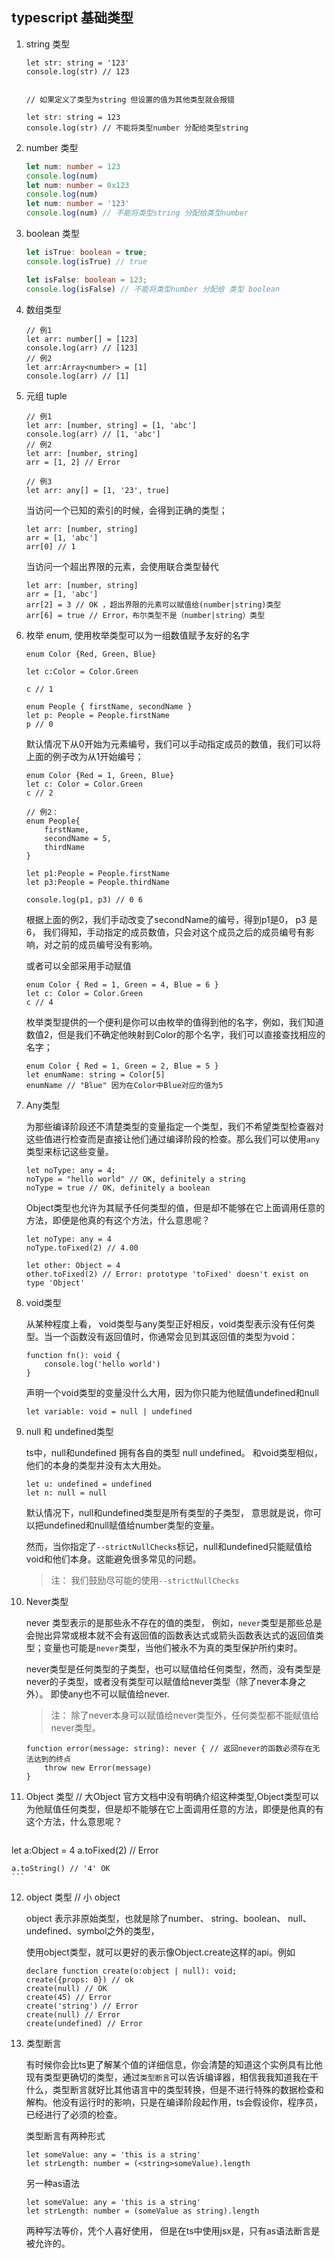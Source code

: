 ## typescript 基础类型

1. string 类型

   ```tsx
   let str: string = '123'
   console.log(str) // 123
   
   
   // 如果定义了类型为string 但设置的值为其他类型就会报错
   
   let str: string = 123
   console.log(str) // 不能将类型number 分配给类型string
   ```

2. number 类型

   ```ts
   let num: number = 123
   console.log(num)
   let num: number = 0x123
   console.log(num)
   let num: number = '123'
   console.log(num) // 不能将类型string 分配给类型number
   ```

3. boolean 类型

   ```ts
   let isTrue: boolean = true;
   console.log(isTrue) // true
   
   let isFalse: boolean = 123;
   console.log(isFalse) // 不能将类型number 分配给 类型 boolean
   ```

   

4. 数组类型

   ```tsx
   // 例1
   let arr: number[] = [123]
   console.log(arr) // [123]
   // 例2
   let arr:Array<number> = [1]
   console.log(arr) // [1]
   ```

5. 元组 tuple

   ```tsx
   // 例1
   let arr: [number, string] = [1, 'abc']
   console.log(arr) // [1, 'abc']
   // 例2
   let arr: [number, string]
   arr = [1, 2] // Error
   
   // 例3
   let arr: any[] = [1, '23', true]
   ```

   当访问一个已知的索引的时候，会得到正确的类型；

   ```tsx
   let arr: [number, string]
   arr = [1, 'abc']
   arr[0] // 1
   ```

   当访问一个超出界限的元素，会使用联合类型替代

   ```tsx
   let arr: [number, string]
   arr = [1, 'abc']
   arr[2] = 3 // OK ，超出界限的元素可以赋值给(number|string)类型
   arr[6] = true // Error，布尔类型不是（number|string）类型
   ```

6. 枚举 enum, 使用枚举类型可以为一组数值赋予友好的名字

   ```tsx
   enum Color {Red, Green, Blue}
   
   let c:Color = Color.Green
   
   c // 1
   
   enum People { firstName, secondName }
   let p: People = People.firstName
   p // 0
   ```

   默认情况下从0开始为元素编号，我们可以手动指定成员的数值，我们可以将上面的例子改为从1开始编号；

   ```tsx
   enum Color {Red = 1, Green, Blue}
   let c: Color = Color.Green
   c // 2
   
   // 例2：
   enum People{
       firstName,
       secondName = 5,
       thirdName
   }
   
   let p1:People = People.firstName
   let p3:People = People.thirdName
   
   console.log(p1, p3) // 0 6
   ```

   根据上面的例2，我们手动改变了secondName的编号，得到p1是0， p3 是 6， 我们得知，手动指定的成员数值，只会对这个成员之后的成员编号有影响，对之前的成员编号没有影响。

   或者可以全部采用手动赋值

   ```tsx
   enum Color { Red = 1, Green = 4, Blue = 6 }
   let c: Color = Color.Green
   c // 4
   ```

   枚举类型提供的一个便利是你可以由枚举的值得到他的名字，例如，我们知道数值2，但是我们不确定他映射到Color的那个名字，我们可以直接查找相应的名字；

   ```tsx
   enum Color { Red = 1, Green = 2, Blue = 5 }
   let enumName: string = Color[5]
   enumName // "Blue" 因为在Color中Blue对应的值为5
   ```

7. Any类型

   为那些编译阶段还不清楚类型的变量指定一个类型，我们不希望类型检查器对这些值进行检查而是直接让他们通过编译阶段的检查。那么我们可以使用`any`类型来标记这些变量。

   ```tsx
   let noType: any = 4;
   noType = "hello world" // OK, definitely a string
   noType = true // OK, definitely a boolean
   ```

   Object类型也允许为其赋予任何类型的值，但是却不能够在它上面调用任意的方法，即便是他真的有这个方法，什么意思呢？

   ```tsx
   let noType: any = 4
   noType.toFixed(2) // 4.00
   
   let other: Object = 4
   other.toFixed(2) // Error: prototype 'toFixed' doesn't exist on type 'Object'
   ```

8. void类型

   从某种程度上看， void类型与any类型正好相反，void类型表示没有任何类型。当一个函数没有返回值时，你通常会见到其返回值的类型为void：

   ```tsx
   function fn(): void {
       console.log('hello world')
   }
   ```

   声明一个void类型的变量没什么大用，因为你只能为他赋值undefined和null

   ```tsx
   let variable: void = null | undefined
   ```

9. null 和 undefined类型

   ts中，null和undefined 拥有各自的类型 null undefined。 和void类型相似，他们的本身的类型并没有太大用处。

   ```tsx
   let u: undefined = undefined
   let n: null = null
   ```

   默认情况下，null和undefined类型是所有类型的子类型， 意思就是说，你可以把undefined和null赋值给number类型的变量。

   然而，当你指定了`--strictNullChecks`标记，null和undefined只能赋值给void和他们本身。这能避免很多常见的问题。

   > 注： 我们鼓励尽可能的使用`--strictNullChecks`

10. Never类型

    never 类型表示的是那些永不存在的值的类型， 例如，`never`类型是那些总是会抛出异常或根本就不会有返回值的函数表达式或箭头函数表达式的返回值类型；变量也可能是`never`类型，当他们被永不为真的类型保护所约束时。

    never类型是任何类型的子类型，也可以赋值给任何类型，然而，没有类型是never的子类型，或者没有类型可以赋值给never类型（除了never本身之外）。 即使any也不可以赋值给never.

    > 注： 除了never本身可以赋值给never类型外，任何类型都不能赋值给never类型。

    ```tsx
    function error(message: string): never { // 返回never的函数必须存在无法达到的终点
        throw new Error(message)
    }
    ```

11. Object 类型  // 大Object 官方文档中没有明确介绍这种类型,Object类型可以为他赋值任何类型，但是却不能够在它上面调用任意的方法，即便是他真的有这个方法，什么意思呢？

    ```tsx
let a:Object = 4
    a.toFixed(2) // Error

    a.toString() // '4' OK
    ```
    
12. object 类型 // 小 object

    object 表示非原始类型，也就是除了number、 string、boolean、 null、undefined、symbol之外的类型，

    使用object类型，就可以更好的表示像Object.create这样的api。例如

    ```tsx
    declare function create(o:object | null): void;
    create({props: 0}) // ok
    create(null) // OK
    create(45) // Error
    create('string') // Error
    create(null) // Error
    create(undefined) // Error
    ```

13. 类型断言

    有时候你会比ts更了解某个值的详细信息，你会清楚的知道这个实例具有比他现有类型更确切的类型，通过`类型断言`可以告诉编译器，相信我我知道我在干什么，类型断言就好比其他语言中的类型转换，但是不进行特殊的数据检查和解构。他没有运行时的影响，只是在编译阶段起作用，ts会假设你，程序员，已经进行了必须的检查。

    类型断言有两种形式

    ```tsx
    let someValue: any = 'this is a string'
    let strLength: number = (<string>someValue).length
    ```

    另一种as语法

    ```tsx
    let someValue: any = 'this is a string'
    let strLength: number = (someValue as string).length
    ```

    两种写法等价，凭个人喜好使用， 但是在ts中使用jsx是，只有as语法断言是被允许的。

